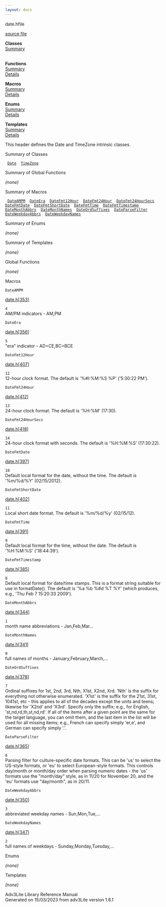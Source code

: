 ```yaml
---
layout: docs
---
```

<span class="title">date.h</span><span class="type">file</span>

[source file](../source/date.h.html)

**Classes**  
[Summary](#_ClassSummary_)  
 

**Functions**  
[Summary](#_FunctionSummary_)  
[Details](#_Functions_)

**Macros**  
[Summary](#_MacroSummary_)  
[Details](#_Macros_)

**Enums**  
[Summary](#_EnumSummary_)  
[Details](#_Enums_)

**Templates**  
[Summary](#_TemplateSummary_)  
[Details](#_Templates_)

<div class="fdesc">

This header defines the Date and TimeZone intrinsic classes.

</div>

<span id="_ClassSummary_"></span>

<div class="mjhd">

<span class="hdln">Summary of Classes</span>  

</div>

` `[`Date`](../object/Date.html)`  `[`TimeZone`](../object/TimeZone.html)`  `
<span id="FunctionSummary_"></span>

<div class="mjhd">

<span class="hdln">Summary of Global Functions</span>  

</div>

*(none)* <span id="_MacroSummary_"></span>

<div class="mjhd">

<span class="hdln">Summary of Macros</span>  

</div>

` `[`DateAMPM`](#DateAMPM)`  `[`DateEra`](#DateEra)`  `[`DateFmt12Hour`](#DateFmt12Hour)`  `[`DateFmt24Hour`](#DateFmt24Hour)`  `[`DateFmt24HourSecs`](#DateFmt24HourSecs)`  `[`DateFmtDate`](#DateFmtDate)`  `[`DateFmtShortDate`](#DateFmtShortDate)`  `[`DateFmtTime`](#DateFmtTime)`  `[`DateFmtTimestamp`](#DateFmtTimestamp)`  `[`DateMonthAbbrs`](#DateMonthAbbrs)`  `[`DateMonthNames`](#DateMonthNames)`  `[`DateOrdSuffixes`](#DateOrdSuffixes)`  `[`DateParseFilter`](#DateParseFilter)`  `[`DateWeekdayAbbrs`](#DateWeekdayAbbrs)`  `[`DateWeekdayNames`](#DateWeekdayNames)`  `

<span id="_EnumSummary_"></span>

<div class="mjhd">

<span class="hdln">Summary of Enums</span>  

</div>

*(none)* <span id="_TemplateSummary_"></span>

<div class="mjhd">

<span class="hdln">Summary of Templates</span>  

</div>

*(none)* <span id="_Functions_"></span>

<div class="mjhd">

<span class="hdln">Global Functions</span>  

</div>

*(none)* <span id="_Macros_"></span>

<div class="mjhd">

<span class="hdln">Macros</span>  

</div>

<span id="DateAMPM"></span>

`DateAMPM`

[date.h](../file/date.h.html)\[[353](../source/date.h.html#353)\]

<div class="desc">

`4`  
AM/PM indicators - AM,PM

</div>

<span id="DateEra"></span>

`DateEra`

[date.h](../file/date.h.html)\[[356](../source/date.h.html#356)\]

<div class="desc">

`5`  
"era" indicator - AD=CE,BC=BCE

</div>

<span id="DateFmt12Hour"></span>

`DateFmt12Hour`

[date.h](../file/date.h.html)\[[407](../source/date.h.html#407)\]

<div class="desc">

`12`  
12-hour clock format. The default is '%#I:%M:%S %P' ('5:30:22 PM').

</div>

<span id="DateFmt24Hour"></span>

`DateFmt24Hour`

[date.h](../file/date.h.html)\[[412](../source/date.h.html#412)\]

<div class="desc">

`13`  
24-hour clock format. The default is '%H:%M' (17:30).

</div>

<span id="DateFmt24HourSecs"></span>

`DateFmt24HourSecs`

[date.h](../file/date.h.html)\[[418](../source/date.h.html#418)\]

<div class="desc">

`14`  
24-hour clock format with seconds. The default is '%H:%M:%S' (17:30:22).

</div>

<span id="DateFmtDate"></span>

`DateFmtDate`

[date.h](../file/date.h.html)\[[397](../source/date.h.html#397)\]

<div class="desc">

`10`  
Default local format for the date, without the time. The default is
'%m/%d/%Y' (02/15/2012).

</div>

<span id="DateFmtShortDate"></span>

`DateFmtShortDate`

[date.h](../file/date.h.html)\[[402](../source/date.h.html#402)\]

<div class="desc">

`11`  
Local short date format. The default is '%m/%d/%y' (02/15/12).

</div>

<span id="DateFmtTime"></span>

`DateFmtTime`

[date.h](../file/date.h.html)\[[391](../source/date.h.html#391)\]

<div class="desc">

`9`  
Default local format for the time, without the date. The default is
'%H:%M:%S' ('18:44:39').

</div>

<span id="DateFmtTimestamp"></span>

`DateFmtTimestamp`

[date.h](../file/date.h.html)\[[385](../source/date.h.html#385)\]

<div class="desc">

`8`  
Default local format for date/time stamps. This is a format string
suitable for use in formatDate(). The default is '%a %b %#d %T %Y'
(which produces, e.g., 'Thu Feb 7 15:20:33 2009').

</div>

<span id="DateMonthAbbrs"></span>

`DateMonthAbbrs`

[date.h](../file/date.h.html)\[[344](../source/date.h.html#344)\]

<div class="desc">

`1`  
month name abbreviations - Jan,Feb,Mar...

</div>

<span id="DateMonthNames"></span>

`DateMonthNames`

[date.h](../file/date.h.html)\[[341](../source/date.h.html#341)\]

<div class="desc">

`0`  
full names of months - January,February,March,...

</div>

<span id="DateOrdSuffixes"></span>

`DateOrdSuffixes`

[date.h](../file/date.h.html)\[[378](../source/date.h.html#378)\]

<div class="desc">

`7`  
Ordinal suffixes for 1st, 2nd, 3rd, Nth, X1st, X2nd, Xrd. 'Nth' is the
suffix for everything not otherwise enumerated. 'X1st' is the suffix for
the 21st, 31st, 1041st, etc - this applies to all of the decades except
the units and teens; likewise for 'X2nd' and 'X3rd'. Specify only the
suffix; e.g., for English, 'st,nd,rd,th,st,nd,rd'. If all of the items
after a given point are the same for the target language, you can omit
them, and the last item in the list will be used for all missing items;
e.g., French can specify simply 'er,e', and German can specify simply
'.'.

</div>

<span id="DateParseFilter"></span>

`DateParseFilter`

[date.h](../file/date.h.html)\[[365](../source/date.h.html#365)\]

<div class="desc">

`6`  
Parsing filter for culture-specific date formats. This can be 'us' to
select the US-style formats, or 'eu' to select European-style formats.
This controls day/month or month/day order when parsing numeric dates -
the 'us' formats use the "month/day" style, as in 11/20 for November 20,
and the 'eu' formats use "day/month", as in 20/11.

</div>

<span id="DateWeekdayAbbrs"></span>

`DateWeekdayAbbrs`

[date.h](../file/date.h.html)\[[350](../source/date.h.html#350)\]

<div class="desc">

`3`  
abbreviated weekday names - Sun,Mon,Tue,...

</div>

<span id="DateWeekdayNames"></span>

`DateWeekdayNames`

[date.h](../file/date.h.html)\[[347](../source/date.h.html#347)\]

<div class="desc">

`2`  
full names of weekdays - Sunday,Monday,Tuesday,...

</div>

<span id="_Enums_"></span>

<div class="mjhd">

<span class="hdln">Enums</span>  

</div>

*(none)* <span id="_Templates_"></span>

<div class="mjhd">

<span class="hdln">Templates</span>  

</div>

*(none)*

<div class="ftr">

Adv3Lite Library Reference Manual  
Generated on 15/03/2023 from adv3Lite version 1.6.1

</div>
